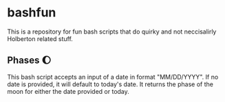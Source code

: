 # bashfun

This is a repository for fun bash scripts that do quirky and not neccisalirly Holberton related stuff.

## Phases :moon:
This bash script accepts an input of a date in format "MM/DD/YYYY". If no date is provided, it will default to today's date.
It returns the phase of the moon for either the date provided or today.